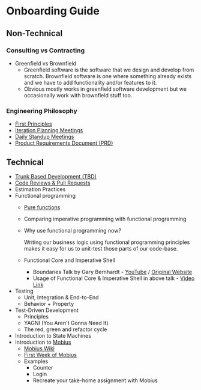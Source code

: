 # Onboarding Guide

## Non-Technical

### Consulting vs Contracting

* Greenfield vs Brownfield
  * Greenfield software is the software that we design and develop from scratch. Brownfield software is one where something already exists and we have to add functionality and/or features to it.
  * Obvious mostly works in greenfield software development but we occasionally work with brownfield stuff too.

### Engineering Philosophy

* [First Principles](../first-principles-of-engineering.md)
* [Iteration Planning Meetings](../meetings/iteration-planning-meetings.md)
* [Daily Standup Meetings](../meetings/daily-standup-meetings.md)
* [Product Requirements Document \(PRD\)](../project-management/product-requirements-document.md)

## Technical

* [Trunk Based Development \(TBD\)](../release-engineering/trunk-based-development.md)
* [Code Reviews & Pull Requests](../release-engineering/code-reviews-and-pull-requests.md)
* Estimation Practices
* Functional programming
  * [Pure functions](lessons/001-function-purity.md)
  * Comparing imperative programming with functional programming
  * Why use functional programming now?

    Writing our business logic using functional programming principles makes it easy for us to unit-test those parts of our code-base.

  * Functional Core and Imperative Shell
    * Boundaries Talk by Gary Bernhardt - [YouTube](https://www.youtube.com/watch?v=yTkzNHF6rMs) / [Original Website](https://www.destroyallsoftware.com/talks/boundaries)
    * Usage of Functional Core & Imperative Shell in above talk - [Video Link](https://www.destroyallsoftware.com/screencasts/catalog/functional-core-imperative-shell)
* Testing
  * Unit, Integration & End-to-End
  * Behavior + Property
* Test-Driven Development
  * Principles
  * YAGNI \(You Aren't Gonna Need It\)
  * The red, green and refactor cycle
* Introduction to State Machines
* Introduction to [Mobius](https://github.com/spotify/mobius)
  * [Mobius Wiki](https://github.com/spotify/mobius/wiki)
  * [First Week of Mobius](https://docs.google.com/document/d/1GHOqVAujkPKeKLh8m_teVFszqD8-UcexMwFqczAtaT0)
  * Examples
    * Counter
    * Login
    * Recreate your take-home assignment with Mobius

